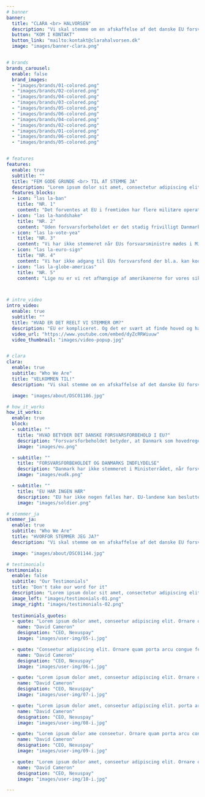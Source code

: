 ```yaml
---
# banner
banner:
  title: "CLARA <br> HALVORSEN"
  description: "Vi skal stemme om en afskaffelse af det danske EU forsvarsforbehold den 1. juni i år. <br> Jeg er ikke i tvivl. Jeg stemmer ja!"
  button: "KOM I KONTAKT"
  button_link: "mailto:kontakt@clarahalvorsen.dk"
  image: "images/banner-clara.png"


# brands
brands_carousel:
  enable: false
  brand_images:
  - "images/brands/01-colored.png"
  - "images/brands/02-colored.png"
  - "images/brands/04-colored.png"
  - "images/brands/03-colored.png"
  - "images/brands/05-colored.png"
  - "images/brands/06-colored.png"
  - "images/brands/04-colored.png"
  - "images/brands/02-colored.png"
  - "images/brands/01-colored.png"
  - "images/brands/06-colored.png"
  - "images/brands/05-colored.png"


# features
features:
  enable: true
  subtitle: ""
  title: "FEM GODE GRUNDE <br> TIL AT STEMME JA"
  description: "Lorem ipsum dolor sit amet, consectetur adipiscing elit. Morbi egestas <br> Werat viverra id et aliquet. vulputate egestas sollicitudin."
  features_blocks:
  - icon: "las la-ban"
    title: "NR. 1"
    content: "Det forventes at EU i fremtiden har flere militære operationer, som vil lige nu ikke kan være med i."
  - icon: "las la-handshake"
    title: "NR. 2"
    content: "Uden forsvarsforbeholdet er det stadig frivilligt Danmark skal deltage i en bestemt operation eller ej, så lige nu fratager vi bare os selv muligheden for at være med."
  - icon: "las la-vote-yea"
    title: "NR. 3"
    content: "Vi har ikke stemmeret når EUs forsvarsministre mødes i Ministerrådet og behandler forsvarspolitik."
  - icon: "las la-euro-sign"
    title: "NR. 4"
    content: "Vi har ikke adgang til EUs forsvarsfond der bl.a. kan koordinere medlemslandenes militære indkøb."
  - icon: "las la-globe-americas"
    title: "NR. 5"
    content: "Lige nu er vi ret afhængige af amerikanerne for vores sikkerhed…?"



# intro_video
intro_video:   
  enable: true
  subtitle: ""
  title: "HVAD ER DET REELT VI STEMMER OM?"
  description: "EU er kompliceret. Og det er svært at finde hoved og hale i spin og svære og finurlige formuleringer. <br> Jeg har samlet nogle informationer fra EU-oplysningen, hvis du vil lære mere om forsvarsforbeholdet. <br> Der er også en video, der fortæller, hvordan vi er nået hertil. "
  video_url: "https://www.youtube.com/embed/dyZcRRWiuuw"
  video_thumbnail: "images/video-popup.jpg"


# clara
clara:   
  enable: true
  subtitle: "Who We Are"
  title: "VELKOMMEN TIL!"
  description: "Vi skal stemme om en afskaffelse af det danske EU forsvarsforbehold den 1. juni i år. Jeg er ikke i tvivl. Jeg stemmer ja, fordi jeg tror på et Danmark i hjertet af EU. Jeg håber du vil gøre det samme, men jeg forstår godt, hvis du stadig er i tvivl. Jeg har samlet nogle informationer og fortæller mere om mine argumenter for hvorfor vi skal sige ja sammen. Jeg håber du vil læse med."

  image: "images/about/DSC01186.jpg"

# how_it_works
how_it_works:   
  enable: true
  block:
  - subtitle: ""
    title: "HVAD BETYDER DET DANSKE FORSVARSFORBEHOLD I EU?"
    description: "Forsvarsforbeholdet betyder, at Danmark som hovedregel ikke deltager i dele af EU’s udenrigs- og sikkerhedspolitik på forsvarsområdet. Vi deltager ikke i EU’s militære operationer, vi finansierer dem ikke, og vi stiller ikke med soldater og militært udstyr til EU-ledede missioner. Danmark deltager dog i civile operationer, som hidtil har udgjort hovedparten af EU’s missioner. Det forventes, at der i fremtiden vil være flere blandede civil-militære missioner, og at Danmark derfor ikke kan deltage i disse."
    image: "images/eu.png"

  - subtitle: ""
    title: "FORSVARSFORBEHOLDET OG DANMARKS INDFLYDELSE"
    description: "Danmark har ikke stemmeret i Ministerrådet, når forsvarspolitikken behandles. Herudover har forbeholdet den konsekvens, at Danmark, når vi har formandskabet for Ministerrådet, skal overlade formandsrollen til et andet medlemsland, når der diskuteres forsvarspolitik. På trods af disse forhold deltager Danmark dog i de bredere og mere generelle diskussioner af den europæiske forsvarspolitik."
    image: "images/eudk.png"

  - subtitle: ""
    title: "EU HAR INGEN HÆR"
    description: "EU har ikke nogen fælles hær. EU-landene kan beslutte, at de vil gennemføre en fælles EU-operation, men det er landene selv, der er ansvarlige for at udsende deres militære og civile bidrag. (EU kan ikke tvinge medlemslandene til at deltage i en mission.)"
    image: "images/soldier.png"

# stemmer_ja
stemmer_ja:   
  enable: true
  subtitle: "Who We Are"
  title: "HVORFOR STEMMER JEG JA?"
  description: "Vi skal stemme om en afskaffelse af det danske EU forsvarsforbehold den 1. juni i år. Jeg er ikke i tvivl. Jeg stemmer ja, fordi jeg tror på et Danmark i hjertet af EU. Jeg håber du vil gøre det samme, men jeg forstår godt, hvis du stadig er i tvivl. Jeg har samlet nogle informationer og fortæller mere om mine argumenter for hvorfor vi skal sige ja sammen. Jeg håber du vil læse med."

  image: "images/about/DSC01144.jpg"

# testimonials
testimonials:   
  enable: false
  subtitle: "Our Testimonials"
  title: "Don't take our word for it"
  description: "Lorem ipsum dolor sit amet, consectetur adipiscing elit. Morbi egestas <br> Werat viverra id et aliquet. vulputate egestas sollicitudin."
  image_left: "images/testimonials-01.png"
  image_right: "images/testimonials-02.png"
  
  testimonials_quotes:
  - quote: "Lorem ipsum dolor amet, conseetur adipiscing elit. Ornare quam porta arcu congue felis volutpat. Vitae lectudbfs dolor faucibus"
    name: "David Cameron"
    designation: "CEO, Nexuspay"
    image: "images/user-img/05-i.jpg"

  - quote: "Conseetur adipiscing elit. Ornare quam porta arcu congue felis volutpat. Vitae lectudbfs pellentesque vitae dolor faucibus"
    name: "David Cameron"
    designation: "CEO, Nexuspay"
    image: "images/user-img/06-i.jpg"

  - quote: "Lorem ipsum dolor amet, conseetur adipiscing elit. Ornare quam porta arcu congue felis volutpat. Vitae lectudbfs pellentesque vitae dolor"
    name: "David Cameron"
    designation: "CEO, Nexuspay"
    image: "images/user-img/07-i.jpg"

  - quote: "Lorem ipsum dolor amet, conseetur adipiscing elit. porta arcu congue felis volutpat. Vitae lectudbfs pellentesque vitae dolor faucibus"
    name: "David Cameron"
    designation: "CEO, Nexuspay"
    image: "images/user-img/08-i.jpg"

  - quote: "Lorem ipsum dolor ame conseetur. Ornare quam porta arcu congue felis volutpat. Vitae lectudbfs pellentesque vitae dolor faucibus"
    name: "David Cameron"
    designation: "CEO, Nexuspay"
    image: "images/user-img/09-i.jpg"

  - quote: "Lorem ipsum dolor amet, conseetur adipiscing elit. Ornare quam porta arcu congue lectudbfs pellentesque vitae dolor faucibus"
    name: "David Cameron"
    designation: "CEO, Nexuspay"
    image: "images/user-img/10-i.jpg"

---
```

